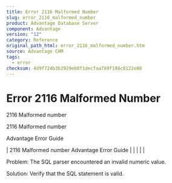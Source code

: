 ```yaml
---
title: Error 2116 Malformed Number
slug: error_2116_malformed_number
product: Advantage Database Server
component: Advantage
version: "12"
category: Reference
original_path_html: error_2116_malformed_number.htm
source: Advantage CHM
tags:
  - error
checksum: 4d9f724b3b2929eb0f1decfaa769f198c0122e00
---
```


# Error 2116 Malformed Number

2116 Malformed number

2116 Malformed number

Advantage Error Guide

| 2116 Malformed number  Advantage Error Guide |  |  |  |  |

Problem: The SQL parser encountered an invalid numeric value.

Solution: Verify that the SQL statement is valid.

